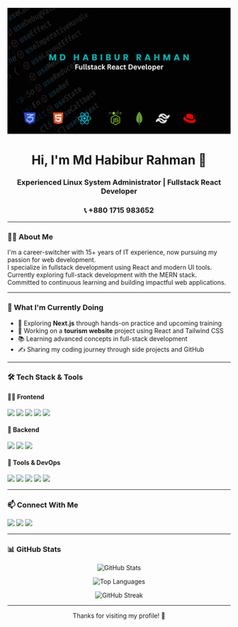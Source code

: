 
<!-- Banner Image -->
<p align="center">
  <img src="https://github.com/md-habib-rahman/md-habib-rahman/blob/main/github%20banner%20md%20habibur%20rahman.png" alt="Banner" />
</p>

<!-- Name & Designation -->
<h1 align="center">Hi, I'm Md Habibur Rahman 👋</h1>
<h3 align="center">Experienced Linux System Administrator | Fullstack React Developer</h3>
<h3 align="center">📞 +880 1715 983652</h3>

---

<!-- About Me -->
### 👨‍💻 About Me

I'm a career-switcher with 15+ years of IT experience, now pursuing my passion for web development.  
I specialize in fullstack development using React and modern UI tools. 
Currently exploring full-stack development with the MERN stack.  
Committed to continuous learning and building impactful web applications.

---

<!-- Current Activities -->
### 🚀 What I'm Currently Doing

- 🌱 Exploring **Next.js** through hands-on practice and upcoming training  
- 💼 Working on a **tourism website** project using React and Tailwind CSS  
- 📚 Learning advanced concepts in full-stack development  
- ✍️ Sharing my coding journey through side projects and GitHub

---

<!-- Skills Section -->
### 🛠️ Tech Stack & Tools

#### 👨‍🎨 Frontend
<p>
  <img src="https://img.shields.io/badge/-HTML5-E34F26?style=flat&logo=html5&logoColor=white" />
  <img src="https://img.shields.io/badge/-CSS3-1572B6?style=flat&logo=css3&logoColor=white" />
  <img src="https://img.shields.io/badge/-TailwindCSS-38B2AC?style=flat&logo=tailwind-css&logoColor=white" />
  <img src="https://img.shields.io/badge/-JavaScript-F7DF1E?style=flat&logo=javascript&logoColor=black" />
  <img src="https://img.shields.io/badge/-React-61DAFB?style=flat&logo=react&logoColor=black" />
</p>

#### 🧠 Backend
<p>
  <img src="https://img.shields.io/badge/-Node.js-339933?style=flat&logo=node.js&logoColor=white" />
  <img src="https://img.shields.io/badge/-Express.js-000000?style=flat&logo=express&logoColor=white" />
  <img src="https://img.shields.io/badge/-MongoDB-47A248?style=flat&logo=mongodb&logoColor=white" />
</p>

#### 🧰 Tools & DevOps
<p>
  <img src="https://img.shields.io/badge/Linux-FCC624?style=flat&logo=linux&logoColor=black" />
  <img src="https://img.shields.io/badge/-Git-F05032?style=flat&logo=git&logoColor=white" />
  <img src="https://img.shields.io/badge/-VSCode-007ACC?style=flat&logo=visual-studio-code&logoColor=white" />
  <img src="https://img.shields.io/badge/-GitHub-181717?style=flat&logo=github&logoColor=white" />
  <img src="https://img.shields.io/badge/-Postman-FF6C37?style=flat&logo=postman&logoColor=white" />
</p>

---

<!-- Social Links -->
### 📫 Connect With Me

<p>
  <a href="https://github.com/md-habib-rahman"><img src="https://img.shields.io/badge/-GitHub-181717?style=flat&logo=github&logoColor=white" /></a>
  <a href="https://www.linkedin.com/in/habibur-rahman-md/"><img src="https://img.shields.io/badge/-LinkedIn-0077B5?style=flat&logo=linkedin&logoColor=white" /></a>
  <a href="https://www.facebook.com/hrbappy"><img src="https://img.shields.io/badge/Facebook-3D82ED?style=flat&logo=facebook&logoColor=white" /></a>
</p>

---

<!-- GitHub Stats -->
### 📊 GitHub Stats

<p align="center">
  <img src="https://github-readme-stats.vercel.app/api?username=md-habib-rahman&show_icons=true&theme=default" alt="GitHub Stats" />
</p>

<p align="center">
  <img src="https://github-readme-stats.vercel.app/api/top-langs/?username=md-habib-rahman&layout=compact" alt="Top Languages" />
</p>


 <p align="center">
 <img src="https://github-readme-streak-stats.vercel.app/?user=md-habib-rahman" alt="GitHub Streak" />

</p>



---

<!-- Footer -->
<p align="center">Thanks for visiting my profile! 🙏</p>
